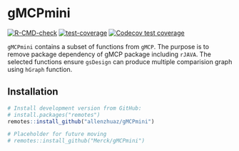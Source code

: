 # gMCPmini

<!-- badges: start -->
[![R-CMD-check](https://github.com/allenzhuaz/gMCPmini/workflows/R-CMD-check/badge.svg)](https://github.com/allenzhuaz/gMCPmini/actions)
[![test-coverage](https://github.com/allenzhuaz/gMCPmini/workflows/test-coverage/badge.svg)](https://github.com/allenzhuaz/gMCPmini/actions)
[![Codecov test coverage](https://codecov.io/gh/allenzhuaz/gMCPmini/branch/main/graph/badge.svg)](https://codecov.io/gh/allenzhuaz/gMCPmini?branch=main)
<!-- badges: end -->

`gMCPmini` contains a subset of functions from `gMCP`. The purpose is to remove package dependency of gMCP package including `rJAVA`. The selected functions ensure `gsDesign` can produce multiple comparision graph using `hGraph` function.

## Installation

```r
# Install development version from GitHub:
# install.packages("remotes")
remotes::install_github("allenzhuaz/gMCPmini")

# Placeholder for future moving
# remotes::install_github("Merck/gMCPmini")
```
